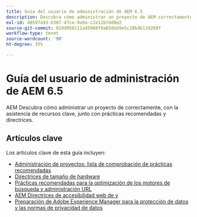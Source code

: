 ```yaml
---
title: Guía del usuario de administración de AEM 6.5
description: Descubra cómo administrar un proyecto de AEM correctamente, con el apoyo de recursos clave y una completa colección de guías de usuario de AEM 6.5.
exl-id: 40597a93-b307-47ce-9a9a-c2e12b7dd0e2
source-git-commit: 02dd950111a45908f0a65deb9e5c28b4b119269f
workflow-type: tm+mt
source-wordcount: '90'
ht-degree: 35%

---
```


# Guía del usuario de administración de AEM 6.5

AEM Descubra cómo administrar un proyecto de correctamente, con la asistencia de recursos clave, junto con prácticas recomendadas y directrices.

## Artículos clave

Los artículos clave de esta guía incluyen:

* [Administración de proyectos: lista de comprobación de prácticas recomendadas](/help/managing/best-practices.md)
* [Directrices de tamaño de hardware](/help/managing/hardware-sizing-guidelines.md)
* [Prácticas recomendadas para la optimización de los motores de búsqueda y administración URL](/help/managing/seo-and-url-management.md)
* [AEM Directrices de accesibilidad web de y](/help/managing/web-accessibility.md)
* [Preparación de Adobe Experience Manager para la protección de datos y las normas de privacidad de datos](/help/managing/data-protection-and-privacy.md)

